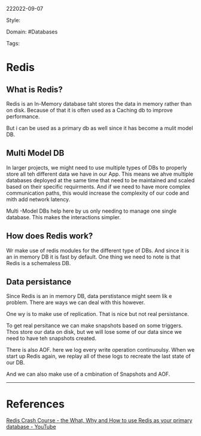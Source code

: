 222022-09-07

Style: 

Domain: #Databases 

Tags:

# Redis
## What is Redis?

Redis is an In-Memory database taht stores the data in memory rather than on disk. Because of that it is often used as a Caching db to improve performance.

But i can be used as a primary db as well since it has become a mulit model DB.


## Multi Model DB

In larger projects, we might need to use multiple types of DBs to properly store all teh different data we have in our App. This means we ahve multiple databases deployed at the same time that need to be maintained and scaled based on their specific requirments. And if we need to have more complex communication paths, this would increase the complexity of our code and mith add network latency.

Multi -Model DBs help here by us only needing  to manage one single database. This makes the interactions simpler.


## How does Redis work?

Wr make use of redis modules for the different type of DBs. And since it is an in memory DB it is fast by default. One thing we need to note is that Redis is a schemaless DB.

## Data persistance

Since Redis is an in memory DB, data perstistance might seem lik e problem. There are ways we can deal with this however. 

One wy is to make use of replication. That is nice but not real persistance.

To get real persitance we can make snapshots based on some triggers. Thos store our data on disk, but we will lose some of our data since we need to have teh snapshots created.

There is also AOF. here we log every write operation continuoulsy. When we start up Redis again, we replay all of these logs to recreate the last state of our DB.

And we can also make use of a cmbination of Snapshots and AOF.








___
# References
[Redis Crash Course - the What, Why and How to use Redis as your primary database - YouTube](https://www.youtube.com/watch?v=OqCK95AS-YE)